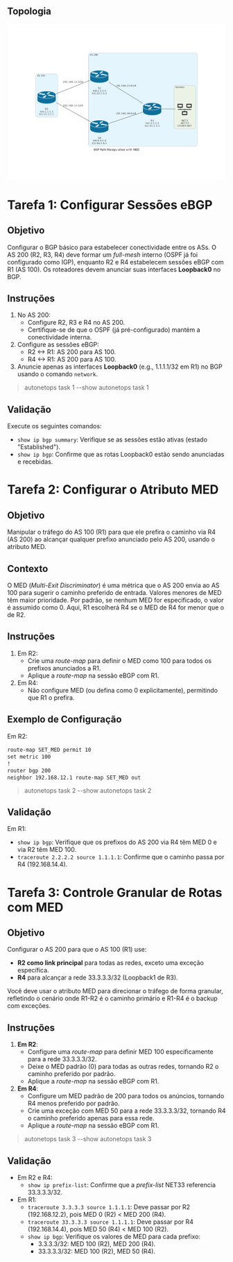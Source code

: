 ## Topologia

![topologia](topology.png)

# Tarefa 1: Configurar Sessões eBGP

## Objetivo
Configurar o BGP básico para estabelecer conectividade entre os ASs. O AS 200 (R2, R3, R4) deve formar um *full-mesh* interno (OSPF já foi configurado como IGP), enquanto R2 e R4 estabelecem sessões eBGP com R1 (AS 100). Os roteadores devem anunciar suas interfaces **Loopback0** no BGP.

## Instruções
1. No AS 200:
   - Configure R2, R3 e R4 no AS 200.
   - Certifique-se de que o OSPF (já pré-configurado) mantém a conectividade interna.
2. Configure as sessões eBGP:
   - R2 <-> R1: AS 200 para AS 100.
   - R4 <-> R1: AS 200 para AS 100.
3. Anuncie apenas as interfaces **Loopback0** (e.g., 1.1.1.1/32 em R1) no BGP usando o comando `network`.

> autonetops task 1 --show
> autonetops task 1

## Validação
Execute os seguintes comandos:
- `show ip bgp summary`: Verifique se as sessões estão ativas (estado "Established").
- `show ip bgp`: Confirme que as rotas Loopback0 estão sendo anunciadas e recebidas.


# Tarefa 2: Configurar o Atributo MED

## Objetivo
Manipular o tráfego do AS 100 (R1) para que ele prefira o caminho via R4 (AS 200) ao alcançar qualquer prefixo anunciado pelo AS 200, usando o atributo MED.

## Contexto
O MED (*Multi-Exit Discriminator*) é uma métrica que o AS 200 envia ao AS 100 para sugerir o caminho preferido de entrada. Valores menores de MED têm maior prioridade. Por padrão, se nenhum MED for especificado, o valor é assumido como 0. Aqui, R1 escolherá R4 se o MED de R4 for menor que o de R2.

## Instruções
1. Em R2:
   - Crie uma *route-map* para definir o MED como 100 para todos os prefixos anunciados a R1.
   - Aplique a *route-map* na sessão eBGP com R1.
2. Em R4:
   - Não configure MED (ou defina como 0 explicitamente), permitindo que R1 o prefira.

## Exemplo de Configuração
Em R2:
```
route-map SET_MED permit 10
set metric 100
!
router bgp 200
neighbor 192.168.12.1 route-map SET_MED out
```

> autonetops task 2 --show
> autonetops task 2

## Validação
Em R1:
- `show ip bgp`: Verifique que os prefixos do AS 200 via R4 têm MED 0 e via R2 têm MED 100.
- `traceroute 2.2.2.2 source 1.1.1.1`: Confirme que o caminho passa por R4 (192.168.14.4).


# Tarefa 3: Controle Granular de Rotas com MED

## Objetivo
Configurar o AS 200 para que o AS 100 (R1) use:
- **R2 como link principal** para todas as redes, exceto uma exceção específica.
- **R4** para alcançar a rede 33.3.3.3/32 (Loopback1 de R3).

Você deve usar o atributo MED para direcionar o tráfego de forma granular, refletindo o cenário onde R1-R2 é o caminho primário e R1-R4 é o backup com exceções.

## Instruções
1. **Em R2**:
   - Configure uma *route-map* para definir MED 100 especificamente para a rede 33.3.3.3/32.
   - Deixe o MED padrão (0) para todas as outras redes, tornando R2 o caminho preferido por padrão.
   - Aplique a *route-map* na sessão eBGP com R1.
2. **Em R4**:
   - Configure um MED padrão de 200 para todos os anúncios, tornando R4 menos preferido por padrão.
   - Crie uma exceção com MED 50 para a rede 33.3.3.3/32, tornando R4 o caminho preferido apenas para essa rede.
   - Aplique a *route-map* na sessão eBGP com R1.

> autonetops task 3 --show
> autonetops task 3

## Validação
- Em R2 e R4:
  - `show ip prefix-list`: Confirme que a *prefix-list* NET33 referencia 33.3.3.3/32.
- Em R1:
  - `traceroute 3.3.3.3 source 1.1.1.1`: Deve passar por R2 (192.168.12.2), pois MED 0 (R2) < MED 200 (R4).
  - `traceroute 33.3.3.3 source 1.1.1.1`: Deve passar por R4 (192.168.14.4), pois MED 50 (R4) < MED 100 (R2).
  - `show ip bgp`: Verifique os valores de MED para cada prefixo:
    - 3.3.3.3/32: MED 100 (R2), MED 200 (R4).
    - 33.3.3.3/32: MED 100 (R2), MED 50 (R4).